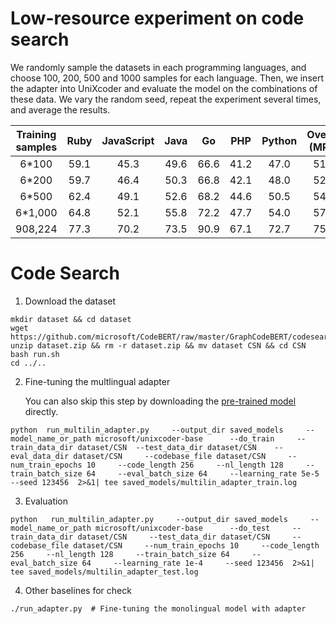 # Low-resource experiment on code search

We randomly sample the datasets in each programming languages, and choose 100, 200, 500 and 1000 samples for each language. Then, we insert the adapter into UniXcoder and evaluate the model on the combinations of these data. We vary the random seed, repeat the experiment several times, and average the results.

| Training samples    |     Ruby | JavaScript | Java | Go | PHP | Python | Overall (MRR) |
| :-: |  :-: |  :-: |  :-: |  :-: |  :-: |  :-: |  :-: |
| 6*100   |      59.1   |     45.3 |  49.6 |  66.6 | 41.2 | 47.0  | 51.5 |
| 6*200     |     59.7   |     46.4 |  50.3 |  66.8 | 42.1  | 48.0 | 52.2 |
| 6*500     |      62.4   |     49.1 |  52.6 |  68.2 |  44.6 | 50.5 | 54.6|
| 6*1,000     |      64.8   |     52.1 |  55.8 |  72.2 | 47.7  | 54.0 | 57.8 |
| 908,224     |      77.3  |     70.2 |  73.5 |  90.9 |  67.1 | 72.7 | 75.3 |




# Code Search

1. Download the dataset


```
mkdir dataset && cd dataset
wget https://github.com/microsoft/CodeBERT/raw/master/GraphCodeBERT/codesearch/dataset.zip
unzip dataset.zip && rm -r dataset.zip && mv dataset CSN && cd CSN
bash run.sh 
cd ../..
```


2. Fine-tuning the multlingual adapter

   You can also skip this step by downloading the [pre-trained model](https://drive.google.com/file/d/10fFosyNVEJiAwdsfPiwhWI5o14fmU69Q/view?usp=sharing) directly.
```
python  run_multilin_adapter.py     --output_dir saved_models     --model_name_or_path microsoft/unixcoder-base      --do_train     --train_data_dir dataset/CSN  --test_data_dir dataset/CSN    --eval_data_dir dataset/CSN     --codebase_file dataset/CSN     --num_train_epochs 10     --code_length 256     --nl_length 128     --train_batch_size 64     --eval_batch_size 64     --learning_rate 5e-5     --seed 123456  2>&1| tee saved_models/multilin_adapter_train.log
```

3. Evaluation
```
python   run_multilin_adapter.py     --output_dir saved_models     --model_name_or_path microsoft/unixcoder-base      --do_test     --train_data_dir dataset/CSN     --test_data_dir dataset/CSN     --codebase_file dataset/CSN     --num_train_epochs 10     --code_length 256     --nl_length 128     --train_batch_size 64     --eval_batch_size 64     --learning_rate 1e-4     --seed 123456  2>&1| tee saved_models/multilin_adapter_test.log
```

4. Other baselines for check
```
./run_adapter.py  # Fine-tuning the monolingual model with adapter
```


